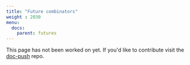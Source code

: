 ```yaml
---
title: "Future combinators"
weight : 2030
menu:
  docs:
    parent: futures
---
```


This page has not been worked on yet. If you'd like to contribute visit the [doc-push]
repo.

[doc-push]: https://github.com/tokio-rs/doc-push
